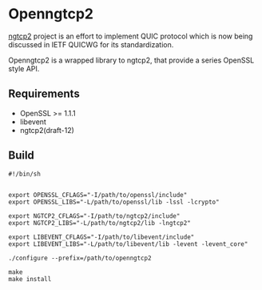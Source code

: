 Openngtcp2
=================
[ngtcp2](https://github.com/ngtcp2/ngtcp2) project is an effort to implement QUIC protocol which is now being discussed in IETF QUICWG for its standardization.

Openngtcp2 is a wrapped library to ngtcp2, that provide a series OpenSSL style API.

Requirements
----------------
* OpenSSL >= 1.1.1
* libevent
* ngtcp2(draft-12)

Build
----------------
```
#!/bin/sh


export OPENSSL_CFLAGS="-I/path/to/openssl/include"
export OPENSSL_LIBS="-L/path/to/openssl/lib -lssl -lcrypto"

export NGTCP2_CFLAGS="-I/path/to/ngtcp2/include"
export NGTCP2_LIBS="-L/path/to/ngtcp2/lib -lngtcp2"

export LIBEVENT_CFLAGS="-I/path/to/libevent/include"
export LIBEVENT_LIBS="-L/path/to/libevent/lib -levent -levent_core"

./configure --prefix=/path/to/openngtcp2

make
make install
```
